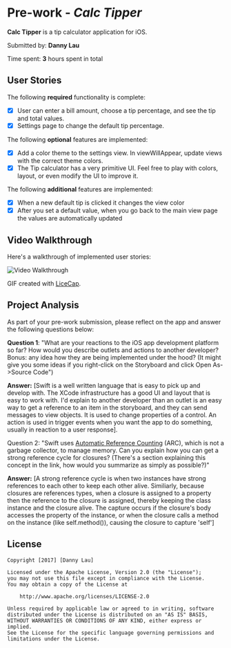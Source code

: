 # Pre-work - *Calc Tipper*

**Calc Tipper** is a tip calculator application for iOS.

Submitted by: **Danny Lau**

Time spent: **3** hours spent in total

## User Stories

The following **required** functionality is complete:

* [x] User can enter a bill amount, choose a tip percentage, and see the tip and total values.
* [x] Settings page to change the default tip percentage.

The following **optional** features are implemented:

* [x] Add a color theme to the settings view. In viewWillAppear, update views with the correct theme colors.
* [x] The Tip calculator has a very primitive UI. Feel free to play with colors, layout, or even modify the UI to improve it.

The following **additional** features are implemented:

* [x] When a new default tip is clicked it changes the view color
* [x] After you set a default value, when you go back to the main view page the values are automatically updated

## Video Walkthrough 

Here's a walkthrough of implemented user stories:

<img src='http://res.cloudinary.com/danlau168/image/upload/v1503552384/tipcalc_hz1fv0.gif' title='Video Walkthrough' width='' alt='Video Walkthrough' />

GIF created with [LiceCap](http://www.cockos.com/licecap/).

## Project Analysis

As part of your pre-work submission, please reflect on the app and answer the following questions below:

**Question 1**: "What are your reactions to the iOS app development platform so far? How would you describe outlets and actions to another developer? Bonus: any idea how they are being implemented under the hood? (It might give you some ideas if you right-click on the Storyboard and click Open As->Source Code")

**Answer:** [Swift is a well written language that is easy to pick up and develop with. The XCode infrastructure has a good UI and layout that is easy to work with. I'd explain to another developer than an outlet is an easy way to get a reference to an item in the storyboard, and they can send messages to view objects. It is used to change properties of a control. An action is used in trigger events when you want the app to do something, usually in reaction to a user response].

Question 2: "Swift uses [Automatic Reference Counting](https://developer.apple.com/library/content/documentation/Swift/Conceptual/Swift_Programming_Language/AutomaticReferenceCounting.html#//apple_ref/doc/uid/TP40014097-CH20-ID49) (ARC), which is not a garbage collector, to manage memory. Can you explain how you can get a strong reference cycle for closures? (There's a section explaining this concept in the link, how would you summarize as simply as possible?)"

**Answer:** [A strong reference cycle is when two instances have strong references to each other to keep each other alive. Similiarly, because closures are references types, when a closure is assigned to a property then the reference to the closure is assigned, thereby keeping the class instance and the closure alive. The capture occurs if the closure's body accesses the property of the instance, or when the closure calls a method on the instance (like self.method()), causing the closure to capture 'self']

## License

    Copyright [2017] [Danny Lau]

    Licensed under the Apache License, Version 2.0 (the "License");
    you may not use this file except in compliance with the License.
    You may obtain a copy of the License at

        http://www.apache.org/licenses/LICENSE-2.0

    Unless required by applicable law or agreed to in writing, software
    distributed under the License is distributed on an "AS IS" BASIS,
    WITHOUT WARRANTIES OR CONDITIONS OF ANY KIND, either express or implied.
    See the License for the specific language governing permissions and
    limitations under the License.
